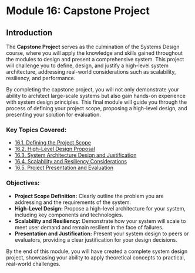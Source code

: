 # Module 16: Capstone Project

## Introduction

The **Capstone Project** serves as the culmination of the Systems Design course, where you will apply the knowledge and skills gained throughout the modules to design and present a comprehensive system. This project will challenge you to define, design, and justify a high-level system architecture, addressing real-world considerations such as scalability, resiliency, and performance.

By completing the capstone project, you will not only demonstrate your ability to architect large-scale systems but also gain hands-on experience with system design principles. This final module will guide you through the process of defining your project scope, proposing a high-level design, and presenting your solution for evaluation.

### Key Topics Covered:
- [16.1. Defining the Project Scope](./section_16_1.md)
- [16.2. High-Level Design Proposal](./section_16_2.md)
- [16.3. System Architecture Design and Justification](./section_16_3.md)
- [16.4. Scalability and Resiliency Considerations](./section_16_4.md)
- [16.5. Project Presentation and Evaluation](./section_16_5.md)

### Objectives:
- **Project Scope Definition:** Clearly outline the problem you are addressing and the requirements of the system.
- **High-Level Design:** Propose a high-level architecture for your system, including key components and technologies.
- **Scalability and Resiliency:** Demonstrate how your system will scale to meet user demand and remain resilient in the face of failures.
- **Presentation and Justification:** Present your system design to peers or evaluators, providing a clear justification for your design decisions.

By the end of this module, you will have created a complete system design project, showcasing your ability to apply theoretical concepts to practical, real-world challenges.

